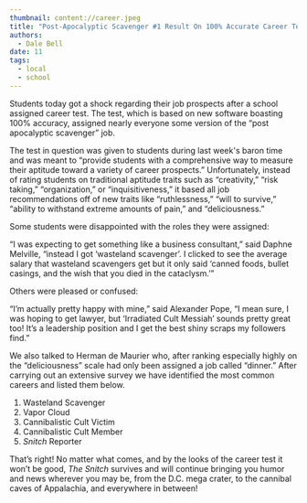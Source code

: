 ```yaml
---
thumbnail: content://career.jpeg
title: "Post-Apocalyptic Scavenger #1 Result On 100% Accurate Career Test"
authors:
  - Dale Bell
date: 11
tags:
  - local
  - school
---
```


Students today got a shock regarding their job prospects after a school assigned career test. The test, which is based on new software boasting 100% accuracy, assigned nearly everyone some version of the “post apocalyptic scavenger” job.

The test in question was given to students during last week's baron time and was meant to “provide students with a comprehensive way to measure their aptitude toward a variety of career prospects.” Unfortunately, instead of rating students on traditional aptitude traits such as “creativity,” “risk taking,” “organization,” or “inquisitiveness,” it based all job recommendations off of new traits like “ruthlessness,” “will to survive,” “ability to withstand extreme amounts of pain,” and “deliciousness.” 

Some students were disappointed with the roles they were assigned:

“I was expecting to get something like a business consultant,” said Daphne Melville, “instead I got  ‘wasteland scavenger’. I clicked to see the average salary that wasteland scavengers get but it only said ‘canned foods, bullet casings, and the wish that you died in the cataclysm.’”

Others were pleased or confused:

“I’m actually pretty happy with mine,” said Alexander Pope, “I mean sure, I was hoping to get lawyer, but ‘Irradiated Cult Messiah’ sounds pretty great too! It’s a leadership position and I get the best shiny scraps my followers find.”

We also talked to Herman de Maurier who, after ranking especially highly on the “deliciousness” scale had only been assigned a job called “dinner.” After carrying out an extensive survey we have identified the most common careers and listed them below.

1. Wasteland Scavenger
2. Vapor Cloud
3. Cannibalistic Cult Victim
4. Cannibalistic Cult Member
5. *Snitch* Reporter

That’s right! No matter what comes, and by the looks of the career test it won’t be good, *The Snitch* survives and will continue bringing you humor and news wherever you may be, from the D.C. mega crater, to the cannibal caves of Appalachia, and everywhere in between!


